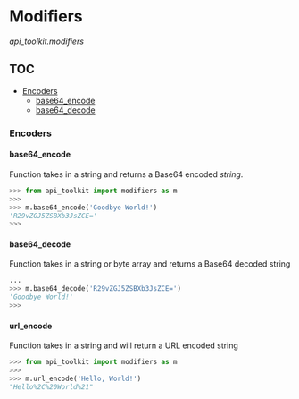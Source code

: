 # Modifiers
*api_toolkit.modifiers*

## TOC
 - [Encoders](#encoders)
   - [base64_encode](#base64-encode)
   - [base64_decode](#base64-decode)

### Encoders

#### base64_encode
Function takes in a string and returns a Base64 encoded *string*.

```python
>>> from api_toolkit import modifiers as m
>>> 
>>> m.base64_encode('Goodbye World!')
'R29vZGJ5ZSBXb3JsZCE='
>>> 
```

#### base64_decode
Function takes in a string or byte array and returns a Base64 decoded string

```python
...
>>> m.base64_decode('R29vZGJ5ZSBXb3JsZCE=')
'Goodbye World!'
>>> 
```

#### url_encode
Function takes in a string and will return a URL encoded string

```python
>>> from api_toolkit import modifiers as m
>>>
>>> m.url_encode('Hello, World!')
"Hello%2C%20World%21"
```